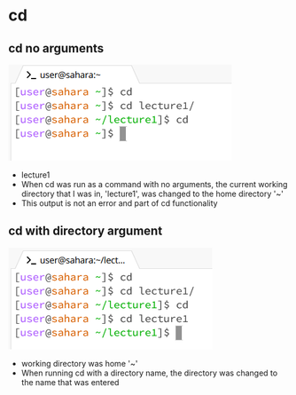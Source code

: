 # cd
## cd no arguments
![Image](cd_no_arg.PNG)

- lecture1
- When cd was run as a command with no arguments, the current working directory that I was in, 'lecture1', was changed to the home directory '~'
- This output is not an error and part of cd functionality

## cd with directory argument
![Image](cd_w_directory.PNG)

- working directory was home '~'
- When running cd with a directory name, the directory was changed to the name that was entered
